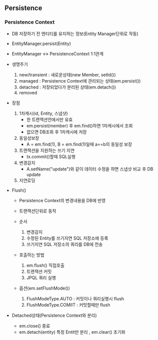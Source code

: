 ## Persistence

### Persistence Context
 - DB 저장하기 전 엔티티를 유지하는 정보(Entity Manager단위로 작동)
 - EntityManager.persist(Entity)
 - EntityManager <-> PersistenceContext 1:1관계

 - 생명주기
    1. new/transient : 새로운상태(new Member, setId())
    2. managed : Persistence Context에 관리되는 상태(em.persist())
    3. detached : 저장되었다가 분리된 상태(em.detach())
    4. removed

 - 장점
    1. 1차캐시(id, Entity, 스냅샷)
        - 한 트랜잭션안에서만 유효
        - em.persist(member) 후 em.find()하면 1차캐시에서 조회
        - 없으면 DB조회 후 1차캐시에 저장
    2. 동일성보장
        - A = em.find(1), B = em.find(1)일때 a==b의 동일성 보장
    3. 트랜잭션을 지원하는 쓰기 지연
        - tx.commit()할때 SQL실행
    4. 변경감지
        - A.setName("update")와 같이 데이터 수정을 하면 스냅샷 비교 후 DB update
    5. 지연로딩   

 - Flush()
    - Persistence Context의 변경내용을 DB에 반영
    - 트랜잭션단위로 동작
    
    - 순서
        1. 변경감지
        2. 수정된 Entity를 쓰기지연 SQL 저장소에 등록
        3. 쓰기지연 SQL 저장소의 쿼리를 DB에 전송
    
    - 호출하는 방법
        1. em.flush() 직접호출
        2. 트랜잭션 커밋
        3. JPQL 쿼리 실행
    
    - 옵션(em.setFlushMode())
        1. FlushModeType.AUTO : 커밋이나 쿼리실행시 flush
        2. FlushModeType.COMIIT : 커밋할때만 flush

  - Detached상태(Persistence Context와 분리)
    - em.close() 종료
    - em.detach(entity) 특정 Entit만 분리
    , em.clear() 초기화
